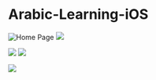 # Arabic-Learning-iOS

![Home Page](https://github.com/MuhammadMujtaba19/Arabic-Learning-iOS/blob/master/Arabic%20Learning/Other%20files/ScreenShot/ss1.png) ![](https://github.com/MuhammadMujtaba19/Arabic-Learning-iOS/blob/master/Arabic%20Learning/Other%20files/ScreenShot/ss2.png)

![](https://github.com/MuhammadMujtaba19/Arabic-Learning-iOS/blob/master/Arabic%20Learning/Other%20files/ScreenShot/ss3.png) ![](https://github.com/MuhammadMujtaba19/Arabic-Learning-iOS/blob/master/Arabic%20Learning/Other%20files/ScreenShot/ss4.png)


![](https://github.com/MuhammadMujtaba19/Arabic-Learning-iOS/blob/master/Arabic%20Learning/Other%20files/ScreenShot/ss5.png)

